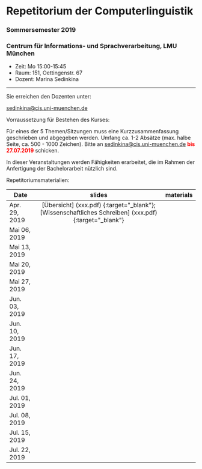 # Repetitorium der Computerlinguistik
### Sommersemester 2019
### Centrum für Informations- und Sprachverarbeitung, LMU München

 - Zeit: Mo 15:00-15:45 
 - Raum: 151, Oettingenstr. 67
 - Dozent: Marina Sedinkina


- - -

Sie erreichen den Dozenten unter:

sedinkina@cis.uni-muenchen.de

Vorraussetzung für Bestehen des Kurses:

Für eines der 5 Themen/Sitzungen muss eine Kurzzusammenfassung geschrieben und abgegeben werden.
Umfang ca. 1-2 Absätze (max. halbe Seite, ca. 500 - 1000 Zeichen).
Bitte an sedinkina@cis.uni-muenchen.de <span style="color:red">**bis 27.07.2019**</span> schicken.

In dieser Veranstaltungen werden Fähigkeiten erarbeitet, die im Rahmen der Anfertigung der Bachelorarbeit nützlich sind.

Repetitoriumsmaterialien:

| Date | slides | materials |
|-----------------------------|:--------------------------------:|:-------------------------------------------------------------------|
| Apr. 29, 2019 | [Übersicht] (xxx.pdf) {:target="_blank"};[Wissenschaftliches Schreiben] (xxx.pdf) {:target="_blank"}  | |
| Mai 06, 2019 | | |
| Mai 13, 2019 | | |
| Mai 20, 2019 | | |
| Mai 27, 2019 | | |
| Jun. 03, 2019 | | |
| Jun. 10, 2019 | | |
| Jun. 17, 2019 | | |
| Jun. 24, 2019 | | |
| Jul. 01, 2019 | | |
| Jul. 08, 2019 | | |
| Jul. 15, 2019 | | |
| Jul. 22, 2019 | | |
